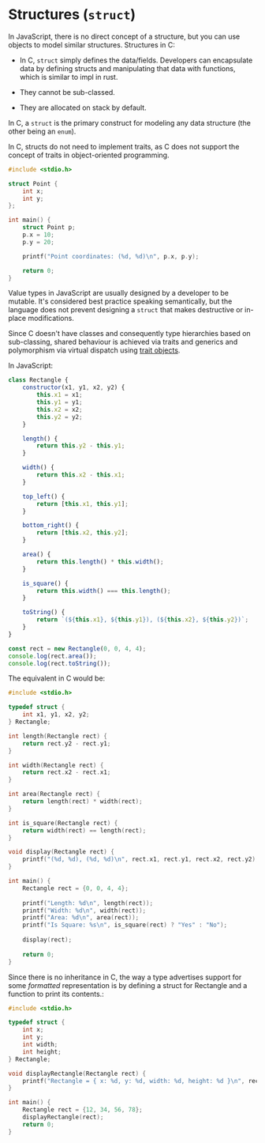 # Structures (`struct`)

In JavaScript, there is no direct concept of a structure, but you can use objects to model similar structures.
Structures in C:

- In C, `struct` simply defines the data/fields. Developers can encapsulate data by defining structs and manipulating that data with functions, which is similar to impl in rust.

- They cannot be sub-classed.

- They are allocated on stack by default.

In C, a `struct` is the primary construct for modeling any data structure (the other being an `enum`).

In C, structs do not need to implement traits, as C does not support the concept of traits in object-oriented programming.

```c
#include <stdio.h>

struct Point {
    int x;
    int y;
};

int main() {
    struct Point p;
    p.x = 10;
    p.y = 20;

    printf("Point coordinates: (%d, %d)\n", p.x, p.y);

    return 0;
}
```

Value types in JavaScript are usually designed by a developer to be mutable. It's considered best practice speaking semantically, but the language does not prevent designing a `struct` that makes destructive or in-place modifications. 

Since C doesn't have classes and consequently type hierarchies based on sub-classing, shared behaviour is achieved via traits and generics and polymorphism via virtual dispatch using [trait objects].

  [trait objects]: https://doc.rust-lang.org/book/ch17-02-trait-objects.html#using-trait-objects-that-allow-for-values-of-different-types

In JavaScript:

```js
class Rectangle {
    constructor(x1, y1, x2, y2) {
        this.x1 = x1;
        this.y1 = y1;
        this.x2 = x2;
        this.y2 = y2;
    }

    length() {
        return this.y2 - this.y1;
    }

    width() {
        return this.x2 - this.x1;
    }

    top_left() {
        return [this.x1, this.y1];
    }

    bottom_right() {
        return [this.x2, this.y2];
    }

    area() {
        return this.length() * this.width();
    }

    is_square() {
        return this.width() === this.length();
    }

    toString() {
        return `(${this.x1}, ${this.y1}), (${this.x2}, ${this.y2})`;
    }
}

const rect = new Rectangle(0, 0, 4, 4);
console.log(rect.area());
console.log(rect.toString());
```

The equivalent in C would be:

```c
#include <stdio.h>

typedef struct {
    int x1, y1, x2, y2;
} Rectangle;

int length(Rectangle rect) {
    return rect.y2 - rect.y1;
}

int width(Rectangle rect) {
    return rect.x2 - rect.x1;
}

int area(Rectangle rect) {
    return length(rect) * width(rect);
}

int is_square(Rectangle rect) {
    return width(rect) == length(rect);
}

void display(Rectangle rect) {
    printf("(%d, %d), (%d, %d)\n", rect.x1, rect.y1, rect.x2, rect.y2);
}

int main() {
    Rectangle rect = {0, 0, 4, 4};
    
    printf("Length: %d\n", length(rect));
    printf("Width: %d\n", width(rect));
    printf("Area: %d\n", area(rect));
    printf("Is Square: %s\n", is_square(rect) ? "Yes" : "No");
    
    display(rect);
    
    return 0;
}
```

Since there is no inheritance in C, the way a type advertises support for some _formatted_ representation is by defining a struct for Rectangle and a function to print its contents.:

```c
#include <stdio.h>

typedef struct {
    int x;
    int y;
    int width;
    int height;
} Rectangle;

void displayRectangle(Rectangle rect) {
    printf("Rectangle = { x: %d, y: %d, width: %d, height: %d }\n", rect.x, rect.y, rect.width, rect.height);
}

int main() {
    Rectangle rect = {12, 34, 56, 78};
    displayRectangle(rect);
    return 0;
}
```
